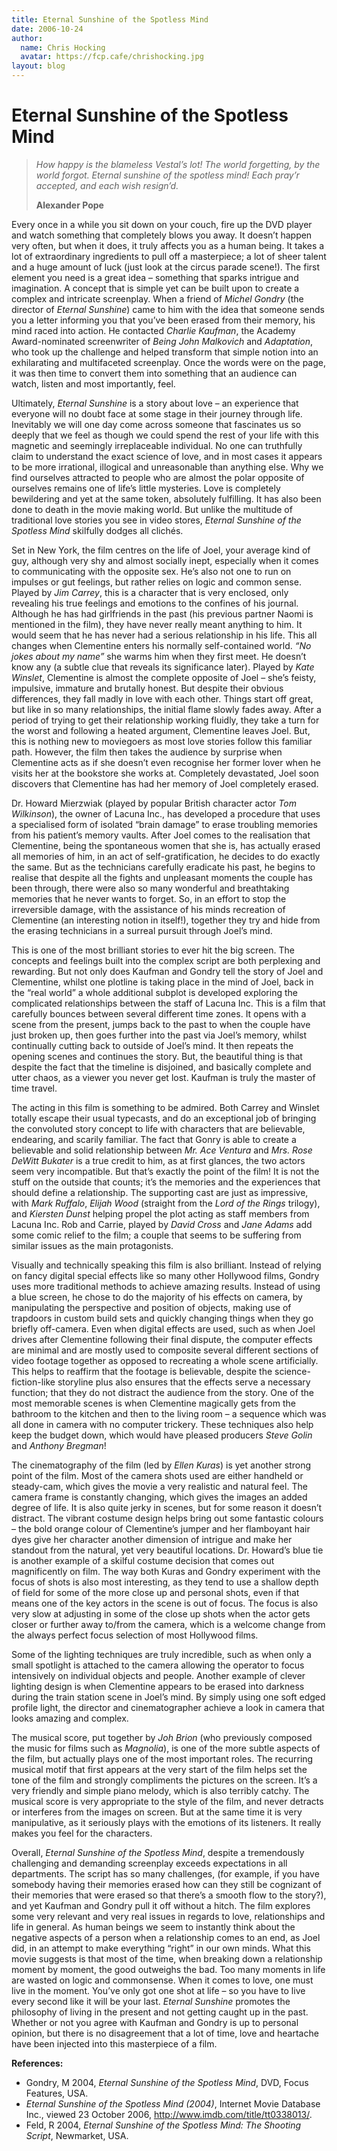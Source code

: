```yaml
---
title: Eternal Sunshine of the Spotless Mind
date: 2006-10-24
author:
  name: Chris Hocking
  avatar: https://fcp.cafe/chrishocking.jpg
layout: blog
---
```

# Eternal Sunshine of the Spotless Mind

> *How happy is the blameless Vestal’s lot! The world forgetting, by the world forgot. Eternal sunshine of the spotless mind! Each pray’r accepted, and each wish resign’d.*
>
> **Alexander Pope**

Every once in a while you sit down on your couch, fire up the DVD player and watch something that completely blows you away. It doesn’t happen very often, but when it does, it truly affects you as a human being. It takes a lot of extraordinary ingredients to pull off a masterpiece; a lot of sheer talent and a huge amount of luck (just look at the circus parade scene!). The first element you need is a great idea – something that sparks intrigue and imagination. A concept that is simple yet can be built upon to create a complex and intricate screenplay. When a friend of *Michel Gondry* (the director of *Eternal Sunshine*) came to him with the idea that someone sends you a letter informing you that you’ve been erased from their memory, his mind raced into action. He contacted *Charlie Kaufman*, the Academy Award-nominated screenwriter of *Being John Malkovich* and *Adaptation*, who took up the challenge and helped transform that simple notion into an exhilarating and multifaceted screenplay. Once the words were on the page, it was then time to convert them into something that an audience can watch, listen and most importantly, feel.

Ultimately, *Eternal Sunshine* is a story about love – an experience that everyone will no doubt face at some stage in their journey through life. Inevitably we will one day come across someone that fascinates us so deeply that we feel as though we could spend the rest of your life with this magnetic and seemingly irreplaceable individual. No one can truthfully claim to understand the exact science of love, and in most cases it appears to be more irrational, illogical and unreasonable than anything else. Why we find ourselves attracted to people who are almost the polar opposite of ourselves remains one of life’s little mysteries. Love is completely bewildering and yet at the same token, absolutely fulfilling. It has also been done to death in the movie making world. But unlike the multitude of traditional love stories you see in video stores, *Eternal Sunshine of the Spotless Mind* skilfully dodges all clichés.

Set in New York, the film centres on the life of Joel, your average kind of guy, although very shy and almost socially inept, especially when it comes to communicating with the opposite sex. He’s also not one to run on impulses or gut feelings, but rather relies on logic and common sense. Played by *Jim Carrey*, this is a character that is very enclosed, only revealing his true feelings and emotions to the confines of his journal. Although he has had girlfriends in the past (his previous partner Naomi is mentioned in the film), they have never really meant anything to him. It would seem that he has never had a serious relationship in his life. This all changes when Clementine enters his normally self-contained world. *“No jokes about my name”* she warms him when they first meet. He doesn’t know any (a subtle clue that reveals its significance later). Played by *Kate Winslet*, Clementine is almost the complete opposite of Joel – she’s feisty, impulsive, immature and brutally honest. But despite their obvious differences, they fall madly in love with each other. Things start off great, but like in so many relationships, the initial flame slowly fades away. After a period of trying to get their relationship working fluidly, they take a turn for the worst and following a heated argument, Clementine leaves Joel. But, this is nothing new to moviegoers as most love stories follow this familiar path. However, the film then takes the audience by surprise when Clementine acts as if she doesn’t even recognise her former lover when he visits her at the bookstore she works at. Completely devastated, Joel soon discovers that Clementine has had her memory of Joel completely erased.

Dr. Howard Mierzwiak (played by popular British character actor *Tom Wilkinson*), the owner of Lacuna Inc., has developed a procedure that uses a specialised form of isolated “brain damage” to erase troubling memories from his patient’s memory vaults. After Joel comes to the realisation that Clementine, being the spontaneous women that she is, has actually erased all memories of him, in an act of self-gratification, he decides to do exactly the same. But as the technicians carefully eradicate his past, he begins to realise that despite all the fights and unpleasant moments the couple has been through, there were also so many wonderful and breathtaking memories that he never wants to forget. So, in an effort to stop the irreversible damage, with the assistance of his minds recreation of Clementine (an interesting notion in itself!), together they try and hide from the erasing technicians in a surreal pursuit through Joel’s mind.

This is one of the most brilliant stories to ever hit the big screen. The concepts and feelings built into the complex script are both perplexing and rewarding. But not only does Kaufman and Gondry tell the story of Joel and Clementine, whilst one plotline is taking place in the mind of Joel, back in the “real world” a whole additional subplot is developed exploring the complicated relationships between the staff of Lacuna Inc. This is a film that carefully bounces between several different time zones. It opens with a scene from the present, jumps back to the past to when the couple have just broken up, then goes further into the past via Joel’s memory, whilst continually cutting back to outside of Joel’s mind. It then repeats the opening scenes and continues the story. But, the beautiful thing is that despite the fact that the timeline is disjoined, and basically complete and utter chaos, as a viewer you never get lost. Kaufman is truly the master of time travel.

The acting in this film is something to be admired. Both Carrey and Winslet totally escape their usual typecasts, and do an exceptional job of bringing the convoluted story concept to life with characters that are believable, endearing, and scarily familiar. The fact that Gonry is able to create a believable and solid relationship between *Mr. Ace Ventura* and *Mrs. Rose DeWitt Bukater* is a true credit to him, as at first glances, the two actors seem very incompatible. But that’s exactly the point of the film! It is not the stuff on the outside that counts; it’s the memories and the experiences that should define a relationship. The supporting cast are just as impressive, with *Mark Ruffalo*, *Elijah Wood* (straight from the *Lord of the Rings* trilogy), and *Kiersten Dunst* helping propel the plot acting as staff members from Lacuna Inc. Rob and Carrie, played by *David Cross* and *Jane Adams* add some comic relief to the film; a couple that seems to be suffering from similar issues as the main protagonists.

Visually and technically speaking this film is also brilliant. Instead of relying on fancy digital special effects like so many other Hollywood films, Gondry uses more traditional methods to achieve amazing results. Instead of using a blue screen, he chose to do the majority of his effects on camera, by manipulating the perspective and position of objects, making use of trapdoors in custom build sets and quickly changing things when they go briefly off-camera. Even when digital effects are used, such as when Joel drives after Clementine following their final dispute, the computer effects are minimal and are mostly used to composite several different sections of video footage together as opposed to recreating a whole scene artificially. This helps to reaffirm that the footage is believable, despite the science-fiction-like storyline plus also ensures that the effects serve a necessary function; that they do not distract the audience from the story. One of the most memorable scenes is when Clementine magically gets from the bathroom to the kitchen and then to the living room – a sequence which was all done in camera with no computer trickery. These techniques also help keep the budget down, which would have pleased producers *Steve Golin* and *Anthony Bregman*!

The cinematography of the film (led by *Ellen Kuras*) is yet another strong point of the film. Most of the camera shots used are either handheld or steady-cam, which gives the movie a very realistic and natural feel. The camera frame is constantly changing, which gives the images an added degree of life. It is also quite jerky in scenes, but for some reason it doesn’t distract. The vibrant costume design helps bring out some fantastic colours – the bold orange colour of Clementine’s jumper and her flamboyant hair dyes give her character another dimension of intrigue and make her standout from the natural, yet very beautiful locations. Dr. Howard’s blue tie is another example of a skilful costume decision that comes out magnificently on film. The way both Kuras and Gondry experiment with the focus of shots is also most interesting, as they tend to use a shallow depth of field for some of the more close up and personal shots, even if that means one of the key actors in the scene is out of focus. The focus is also very slow at adjusting in some of the close up shots when the actor gets closer or further away to/from the camera, which is a welcome change from the always perfect focus selection of most Hollywood films.

Some of the lighting techniques are truly incredible, such as when only a small spotlight is attached to the camera allowing the operator to focus intensively on individual objects and people. Another example of clever lighting design is when Clementine appears to be erased into darkness during the train station scene in Joel’s mind. By simply using one soft edged profile light, the director and cinematographer achieve a look in camera that looks amazing and complex.

The musical score, put together by *Joh Brion* (who previously composed the music for films such as *Magnolia*), is one of the more subtle aspects of the film, but actually plays one of the most important roles. The recurring musical motif that first appears at the very start of the film helps set the tone of the film and strongly compliments the pictures on the screen. It’s a very friendly and simple piano melody, which is also terribly catchy. The musical score is very appropriate to the style of the film, and never detracts or interferes from the images on screen. But at the same time it is very manipulative, as it seriously plays with the emotions of its listeners. It really makes you feel for the characters.

Overall, *Eternal Sunshine of the Spotless Mind*, despite a tremendously challenging and demanding screenplay exceeds expectations in all departments. The script has so many challenges, (for example, if you have somebody having their memories erased how can they still be cognizant of their memories that were erased so that there’s a smooth flow to the story?), and yet Kaufman and Gondry pull it off without a hitch. The film explores some very relevant and very real issues in regards to love, relationships and life in general. As human beings we seem to instantly think about the negative aspects of a person when a relationship comes to an end, as Joel did, in an attempt to make everything “right” in our own minds. What this movie suggests is that most of the time, when breaking down a relationship moment by moment, the good outweighs the bad. Too many moments in life are wasted on logic and commonsense. When it comes to love, one must live in the moment. You’ve only got one shot at life – so you have to live every second like it will be your last. *Eternal Sunshine* promotes the philosophy of living in the present and not getting caught up in the past. Whether or not you agree with Kaufman and Gondry is up to personal opinion, but there is no disagreement that a lot of time, love and heartache have been injected into this masterpiece of a film.

**References:**

* Gondry, M 2004, *Eternal Sunshine of the Spotless Mind*, DVD, Focus Features, USA.
* *Eternal Sunshine of the Spotless Mind (2004)*, Internet Movie Database Inc., viewed 23 October 2006, <http://www.imdb.com/title/tt0338013/>.
* Feld, R 2004, *Eternal Sunshine of the Spotless Mind: The Shooting Script*, Newmarket, USA.